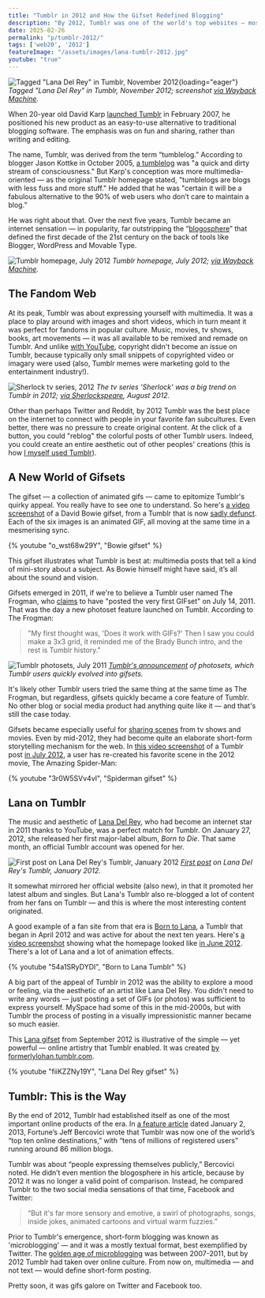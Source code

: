 ```yaml
---
title: "Tumblr in 2012 and How the Gifset Redefined Blogging"
description: "By 2012, Tumblr was one of the world's top websites — mostly thanks to pop culture fans posting animated gifs of their favorite music, tv and movie stars. Blogging would never be the same again."
date: 2025-02-26
permalink: "p/tumblr-2012/"
tags: ['web20', '2012']
featureImage: "/assets/images/lana-tumblr-2012.jpg"
youtube: "true"
---
```


![Tagged "Lana Del Rey" in Tumblr, November 2012](/assets/images/lana-tumblr-2012.jpg){loading="eager"}
*Tagged "Lana Del Rey" in Tumblr, November 2012; screenshot [via Wayback Machine](https://web.archive.org/web/20121122185816/https://www.tumblr.com/tagged/lana%20del%20rey).*

When 20-year old David Karp [launched Tumblr](https://davidville.wordpress.com/2007/02/19/tumblr/) in February 2007, he positioned his new product as an easy-to-use alternative to traditional blogging software. The emphasis was on fun and sharing, rather than writing and editing. 

The name, Tumblr, was derived from the term “tumblelog.” According to blogger Jason Kottke in October 2005, [a tumblelog](https://kottke.org/05/10/tumblelogs) was "a quick and dirty stream of consciousness." But Karp's conception was more multimedia-oriented — as the original Tumblr homepage stated, "tumblelogs are blogs with less fuss and more stuff." He added that he was "certain it will be a fabulous alternative to the 90% of web users who don’t care to maintain a blog.”

He was right about that. Over the next five years, Tumblr became an internet sensation — in popularity, far outstripping the “[blogosphere](/p/002-the-early-years-of-readwriteweb/)” that defined the first decade of the 21st century on the back of tools like Blogger, WordPress and Movable Type.

![Tumblr homepage, July 2012](/assets/images/tumblr-homepage-june2012.jpg)
*Tumblr homepage, July 2012; [via Wayback Machine](https://web.archive.org/web/20120715041444/https://www.tumblr.com/).*

## The Fandom Web

At its peak, Tumblr was about expressing yourself with multimedia. It was a place to play around with images and short videos, which in turn meant it was perfect for fandoms in popular culture. Music, movies, tv shows, books, art movements — it was all available to be remixed and remade on Tumblr. And unlike [with YouTube](/p/internet-2012/), copyright didn't become an issue on Tumblr, because typically only small snippets of copyrighted video or imagary were used (also, Tumblr memes were marketing gold to the entertainment industry!).

![Sherlock tv series, 2012](/assets/images/sherlock-tumblr-aug2012.jpg)
*The tv series 'Sherlock' was a big trend on Tumblr in 2012; [via Sherlockspeare](https://web.archive.org/web/20120804145410/http://sherlockspeare.tumblr.com/post/28686759491/secretive-seduction-of-john-watson), August 2012.*

Other than perhaps Twitter and Reddit, by 2012 Tumblr was the best place on the internet to connect with people in your favorite fan subcultures. Even better, there was no pressure to create original content. At the click of a button, you could "reblog" the colorful posts of other Tumblr users. Indeed, you could create an entire aesthetic out of other peoples' creations (this is how [I myself used Tumblr](https://velvetsfan.com/)).

## A New World of Gifsets

The gifset — a collection of animated gifs — came to epitomize Tumblr's quirky appeal. You really have to see one to understand. So here's [a video screenshot](https://www.youtube.com/watch?v=a0iebGwZSw0) of a David Bowie gifset, from a Tumblr that is now [sadly defunct](https://web.archive.org/web/20190908155754/https://bowieinmotion.tumblr.com/post/185321136454/fame-on-the-cher-show-1975). Each of the six images is an animated GIF, all moving at the same time in a mesmerising sync.

{% youtube "o_wst68w29Y", "Bowie gifset" %}

This gifset illustrates what Tumblr is best at: multimedia posts that tell a kind of mini-story about a subject. As Bowie himself might have said, it’s all about the sound and vision.

Gifsets emerged in 2011, if we're to believe a Tumblr user named The Frogman, who [claims](https://www.reddit.com/r/tumblr/comments/195bmjf/i_created_the_first_ever_gifset_on_tumblr/khltyip/?share_id=IN5JrGZAWr9ZRXs86YAX1&context=3) to have "posted the very first GIFset" on July 14, 2011. That was the day a new photoset feature launched on Tumblr. According to The Frogman:

> "My first thought was, 'Does it work with GIFs?' Then I saw you could make a 3x3 grid, it reminded me of the Brady Bunch intro, and the rest is Tumblr history." 

![Tumblr photosets, July 2011](/assets/images/tumblr-photosets-july2011.jpg)
*[Tumblr's announcement](https://web.archive.org/web/20110715140954/https://staff.tumblr.com/post/7615038792/photoset-redux) of photosets, which Tumblr users quickly evolved into gifsets.*

It's likely other Tumblr users tried the same thing at the same time as The Frogman, but regardless, gifsets quickly became a core feature of Tumblr. No other blog or social media product had anything quite like it — and that's still the case today. 

Gifsets became especially useful for [sharing scenes](https://tips.tumblr.com/post/680267110562332673/cc-002-creating-content-making-a-gifset-a-gifset) from tv shows and movies. Even by mid-2012, they had become quite an elaborate short-form storytelling mechanism for the web. In [this video screenshot](https://www.youtube.com/watch?v=3r0W5SVv4vI) of a Tumblr post [in July 2012](https://web.archive.org/web/20120712004401/http://www.tumblr.com/tagged/film), a user has re-created his favorite scene in the 2012 movie, The Amazing Spider-Man:

{% youtube "3r0W5SVv4vI", "Spiderman gifset" %}

## Lana on Tumblr

The music and aesthetic of [Lana Del Rey](/p/lana-del-rey-youtube-2011/), who had become an internet star in 2011 thanks to YouTube, was a perfect match for Tumblr. On January 27, 2012, she released her first major-label album, *Born to Die*. That same month, an official Tumblr account was opened for her. 

![First post on Lana Del Rey's Tumblr, January 2012](/assets/images/lana-tumblr-official-jan2012.jpg)
*[First post](https://web.archive.org/web/20120114062721/http://lanadelrey.tumblr.com/post/15416499039/born-to-die-album-track-listing) on Lana Del Rey's Tumblr, January 2012.*

It somewhat mirrored her official website (also new), in that it promoted her latest album and singles. But Lana's Tumblr also re-blogged a lot of content from her fans on Tumblr — and this is where the most interesting content originated. 

A good example of a fan site from that era is [Born to Lana](https://borntolana.tumblr.com/), a Tumblr that began in April 2012 and was active for about the next ten years. Here's [a video screenshot](https://www.youtube.com/watch?v=54a1SRyDYDI) showing what the homepage looked like [in June 2012](https://web.archive.org/web/20120616153232/http://borntolana.tumblr.com/). There's a lot of Lana and a lot of animation effects.

{% youtube "54a1SRyDYDI", "Born to Lana Tumblr" %}

A big part of the appeal of Tumblr in 2012 was the ability to explore a mood or feeling, via the aesthetic of an artist like Lana Del Rey. You didn't need to write any words — just posting a set of GIFs (or photos) was sufficient to express yourself. MySpace had some of this in the mid-2000s, but with Tumblr the process of posting in a visually impressionistic manner became so much easier. 

This [Lana gifset](https://www.youtube.com/watch?v=fiiKZZNy19Y) from September 2012 is illustrative of the simple — yet powerful — online artistry that Tumblr enabled. It was created [by formerlylohan.tumblr.com](https://formerlylohan.tumblr.com/post/32223232567).

{% youtube "fiiKZZNy19Y", "Lana Del Rey gifset" %}

## Tumblr: This is the Way

By the end of 2012, Tumblr had established itself as one of the most important online products of the era. In [a feature article](https://www.forbes.com/sites/jeffbercovici/2013/01/02/tumblr-david-karps-800-million-art-project/) dated January 2, 2013, Fortune’s Jeff Bercovici wrote that Tumblr was now one of the world’s “top ten online destinations,” with “tens of millions of registered users” running around 86 million blogs.

Tumblr was about “people expressing themselves publicly,” Bercovici noted. He didn’t even mention the blogosphere in his article, because by 2012 it was no longer a valid point of comparison. Instead, he compared Tumblr to the two social media sensations of that time, Facebook and Twitter: 

> “But it's far more sensory and emotive, a swirl of photographs, songs, inside jokes, animated cartoons and virtual warm fuzzies.”

Prior to Tumblr's emergence, short-form blogging was known as 'microblogging' — and it was a mostly textual format, best exemplified by Twitter. The [golden age of microblogging](/p/the-golden-age-of-microblogging/) was between 2007-2011, but by 2012 Tumblr had taken over online culture. From now on, multimedia — and not text — would define short-form posting. 

Pretty soon, it was gifs galore on Twitter and Facebook too.

